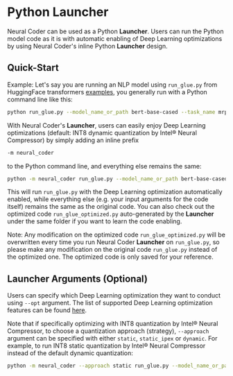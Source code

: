 Python Launcher
===========================

Neural Coder can be used as a Python **Launcher**. Users can run the Python model code as it is with automatic enabling of Deep Learning optimizations by using Neural Coder's inline Python **Launcher** design.

## Quick-Start

Example: Let's say you are running an NLP model using ```run_glue.py``` from HuggingFace transformers [examples](https://github.com/huggingface/transformers/blob/v4.21-release/examples/pytorch/text-classification/run_glue.py), you generally run with a Python command line like this:
```bash
python run_glue.py --model_name_or_path bert-base-cased --task_name mrpc --do_eval --output_dir result
```

With Neural Coder's **Launcher**, users can easily enjoy Deep Learning optimizations (default: INT8 dynamic quantization by Intel® Neural Compressor) by simply adding an inline prefix
```bash
-m neural_coder
```
to the Python command line, and everything else remains the same:
```bash
python -m neural_coder run_glue.py --model_name_or_path bert-base-cased --task_name mrpc --do_eval --output_dir result
```

This will run ```run_glue.py``` with the Deep Learning optimization automatically enabled, while everything else (e.g. your input arguments for the code itself) remains the same as the original code. You can also check out the optimized code ```run_glue_optimized.py``` auto-generated by the **Launcher** under the same folder if you want to learn the code enabling.

Note: Any modification on the optimized code ```run_glue_optimized.py``` will be overwritten every time you run Neural Coder **Launcher** on ```run_glue.py```, so please make any modification on the original code ```run_glue.py``` instead of the optimized one. The optimized code is only saved for your reference.

## Launcher Arguments (Optional)

Users can specify which Deep Learning optimization they want to conduct using ```--opt``` argument. The list of supported Deep Learning optimization features can be found [here](SupportMatrix.md).

Note that if specifically optimizing with INT8 quantization by Intel® Neural Compressor, to choose a quantization approach (strategy), ```--approach``` argument can be specified with either ```static```, ```static_ipex``` or ```dynamic```. For example, to run INT8 static quantization by Intel® Neural Compressor instead of the default dynamic quantization:
```bash
python -m neural_coder --approach static run_glue.py --model_name_or_path bert-base-cased --task_name mrpc --do_eval --output_dir result
```
